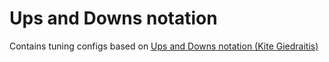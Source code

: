 # Ups and Downs notation

Contains tuning configs based on [Ups and Downs notation (Kite Giedraitis)](https://en.xen.wiki/w/Ups_and_downs_notation)